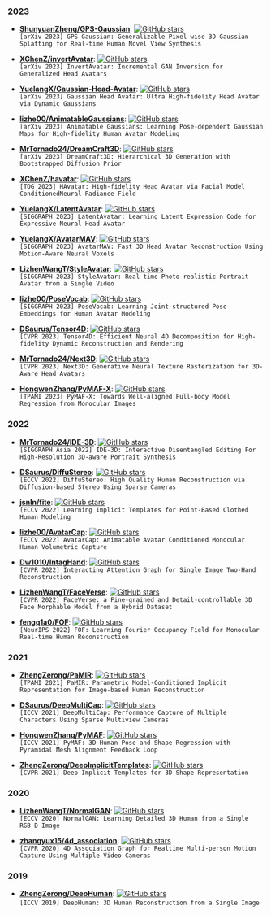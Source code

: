 
### 2023

+ **[ShunyuanZheng/GPS-Gaussian](https://github.com/ShunyuanZheng/GPS-Gaussian)**: [![GitHub stars](https://img.shields.io/github/stars/ShunyuanZheng/GPS-Gaussian.svg?style=social&label=Star)](https://github.com/ShunyuanZheng/GPS-Gaussian)\
 ``[arXiv 2023] GPS-Gaussian: Generalizable Pixel-wise 3D Gaussian Splatting for Real-time Human Novel View Synthesis``

+ **[XChenZ/invertAvatar](https://github.com/XChenZ/invertAvatar)**: [![GitHub stars](https://img.shields.io/github/stars/XChenZ/invertAvatar.svg?style=social&label=Star)](https://github.com/XChenZ/invertAvatar)\
 ``[arXiv 2023] InvertAvatar: Incremental GAN Inversion for Generalized Head Avatars``

+ **[YuelangX/Gaussian-Head-Avatar](https://github.com/YuelangX/Gaussian-Head-Avatar)**: [![GitHub stars](https://img.shields.io/github/stars/YuelangX/Gaussian-Head-Avatar.svg?style=social&label=Star)](https://github.com/YuelangX/Gaussian-Head-Avatar)\
 ``[arXiv 2023] Gaussian Head Avatar: Ultra High-fidelity Head Avatar via Dynamic Gaussians``

+ **[lizhe00/AnimatableGaussians](https://github.com/lizhe00/AnimatableGaussians)**: [![GitHub stars](https://img.shields.io/github/stars/lizhe00/AnimatableGaussians.svg?style=social&label=Star)](https://github.com/lizhe00/AnimatableGaussians)\
 ``[arXiv 2023] Animatable Gaussians: Learning Pose-dependent Gaussian Maps for High-fidelity Human Avatar Modeling``

+ **[MrTornado24/DreamCraft3D](https://github.com/deepseek-ai/DreamCraft3D)**: [![GitHub stars](https://img.shields.io/github/stars/deepseek-ai/DreamCraft3D.svg?style=social&label=Star)](https://github.com/deepseek-ai/DreamCraft3D)\
 ``[arXiv 2023] DreamCraft3D: Hierarchical 3D Generation with Bootstrapped Diffusion Prior``

+ **[XChenZ/havatar](https://github.com/XChenZ/havatar)**: [![GitHub stars](https://img.shields.io/github/stars/XChenZ/havatar.svg?style=social&label=Star)](https://github.com/XChenZ/havatar)\
 ``[TOG 2023] HAvatar: High-fidelity Head Avatar via Facial Model ConditionedNeural Radiance Field``

+ **[YuelangX/LatentAvatar](https://github.com/YuelangX/LatentAvatar)**: [![GitHub stars](https://img.shields.io/github/stars/YuelangX/LatentAvatar.svg?style=social&label=Star)](https://github.com/XChenZ/invertAvatar)\
 ``[SIGGRAPH 2023] LatentAvatar: Learning Latent Expression Code for Expressive Neural Head Avatar``

+ **[YuelangX/AvatarMAV](https://github.com/YuelangX/AvatarMAV)**: [![GitHub stars](https://img.shields.io/github/stars/YuelangX/AvatarMAV.svg?style=social&label=Star)](https://github.com/YuelangX/AvatarMAV)\
 ``[SIGGRAPH 2023] AvatarMAV: Fast 3D Head Avatar Reconstruction Using Motion-Aware Neural Voxels``

+ **[LizhenWangT/StyleAvatar](https://github.com/LizhenWangT/StyleAvatar)**: [![GitHub stars](https://img.shields.io/github/stars/LizhenWangT/StyleAvatar.svg?style=social&label=Star)](https://github.com/LizhenWangT/StyleAvatar)\
 ``[SIGGRAPH 2023] StyleAvatar: Real-time Photo-realistic Portrait Avatar from a Single Video``

+ **[lizhe00/PoseVocab](https://github.com/lizhe00/PoseVocab)**: [![GitHub stars](https://img.shields.io/github/stars/lizhe00/PoseVocab.svg?style=social&label=Star)](https://github.com/lizhe00/PoseVocab)\
 ``[SIGGRAPH 2023] PoseVocab: Learning Joint-structured Pose Embeddings for Human Avatar Modeling``

+ **[DSaurus/Tensor4D](https://github.com/DSaurus/Tensor4D)**: [![GitHub stars](https://img.shields.io/github/stars/DSaurus/Tensor4D.svg?style=social&label=Star)](https://github.com/DSaurus/Tensor4D)\
 ``[CVPR 2023] Tensor4D: Efficient Neural 4D Decomposition for High-fidelity Dynamic Reconstruction and Rendering``

+ **[MrTornado24/Next3D](https://github.com/MrTornado24/Next3D)**: [![GitHub stars](https://img.shields.io/github/stars/MrTornado24/Next3D.svg?style=social&label=Star)](https://github.com/MrTornado24/Next3D)\
 ``[CVPR 2023] Next3D: Generative Neural Texture Rasterization for 3D-Aware Head Avatars``

+ **[HongwenZhang/PyMAF-X](https://github.com/HongwenZhang/PyMAF-X)**: [![GitHub stars](https://img.shields.io/github/stars/HongwenZhang/PyMAF-X.svg?style=social&label=Star)](https://github.com/HongwenZhang/PyMAF-X)\
 ``[TPAMI 2023] PyMAF-X: Towards Well-aligned Full-body Model Regression from Monocular Images``

### 2022

+ **[MrTornado24/IDE-3D](https://github.com/MrTornado24/IDE-3D)**: [![GitHub stars](https://img.shields.io/github/stars/MrTornado24/IDE-3D.svg?style=social&label=Star)](https://github.com/MrTornado24/IDE-3D)\
 ``[SIGGRAPH Asia 2022] IDE-3D: Interactive Disentangled Editing For High-Resolution 3D-aware Portrait Synthesis``

+ **[DSaurus/DiffuStereo](https://github.com/DSaurus/DiffuStereo)**: [![GitHub stars](https://img.shields.io/github/stars/DSaurus/DiffuStereo.svg?style=social&label=Star)](https://github.com/DSaurus/DiffuStereo)\
 ``[ECCV 2022] DiffuStereo: High Quality Human Reconstruction via Diffusion-based Stereo Using Sparse Cameras``

+ **[jsnln/fite](https://github.com/jsnln/fite)**: [![GitHub stars](https://img.shields.io/github/stars/jsnln/fite.svg?style=social&label=Star)](https://github.com/jsnln/fite)\
 ``[ECCV 2022] Learning Implicit Templates for Point-Based Clothed Human Modeling``

+ **[lizhe00/AvatarCap](https://github.com/lizhe00/AvatarCap)**: [![GitHub stars](https://img.shields.io/github/stars/lizhe00/AvatarCap.svg?style=social&label=Star)](https://github.com/lizhe00/AvatarCap)\
 ``[ECCV 2022] AvatarCap: Animatable Avatar Conditioned Monocular Human Volumetric Capture``

+ **[Dw1010/IntagHand](https://github.com/Dw1010/IntagHand)**: [![GitHub stars](https://img.shields.io/github/stars/Dw1010/IntagHand.svg?style=social&label=Star)](https://github.com/Dw1010/IntagHand)\
 ``[CVPR 2022] Interacting Attention Graph for Single Image Two-Hand Reconstruction``

+ **[LizhenWangT/FaceVerse](https://github.com/LizhenWangT/FaceVerse)**: [![GitHub stars](https://img.shields.io/github/stars/LizhenWangT/FaceVerse.svg?style=social&label=Star)](https://github.com/LizhenWangT/FaceVerse)\
 ``[CVPR 2022] FaceVerse: a Fine-grained and Detail-controllable 3D Face Morphable Model from a Hybrid Dataset``

+ **[fengq1a0/FOF](https://github.com/fengq1a0/FOF)**: [![GitHub stars](https://img.shields.io/github/stars/fengq1a0/FOF.svg?style=social&label=Star)](https://github.com/fengq1a0/FOF)\
 ``[NeurIPS 2022] FOF: Learning Fourier Occupancy Field for Monocular Real-time Human Reconstruction``


### 2021

+ **[ZhengZerong/PaMIR](https://github.com/ZhengZerong/PaMIR)**: [![GitHub stars](https://img.shields.io/github/stars/ZhengZerong/PaMIR.svg?style=social&label=Star)](https://github.com/ZhengZerong/PaMIR)\
 ``[TPAMI 2021] PaMIR: Parametric Model-Conditioned Implicit Representation for Image-based Human Reconstruction``

+ **[DSaurus/DeepMultiCap](https://github.com/DSaurus/DeepMultiCap)**: [![GitHub stars](https://img.shields.io/github/stars/DSaurus/DeepMultiCap.svg?style=social&label=Star)](https://github.com/DSaurus/DeepMultiCap)\
 ``[ICCV 2021] DeepMultiCap: Performance Capture of Multiple Characters Using Sparse Multiview Cameras``

+ **[HongwenZhang/PyMAF](https://github.com/HongwenZhang/PyMAF)**: [![GitHub stars](https://img.shields.io/github/stars/HongwenZhang/PyMAF.svg?style=social&label=Star)](https://github.com/HongwenZhang/PyMAF)\
 ``[ICCV 2021] PyMAF: 3D Human Pose and Shape Regression with Pyramidal Mesh Alignment Feedback Loop``

+ **[ZhengZerong/DeepImplicitTemplates](https://github.com/ZhengZerong/DeepImplicitTemplates)**: [![GitHub stars](https://img.shields.io/github/stars/ZhengZerong/DeepImplicitTemplates.svg?style=social&label=Star)](https://github.com/ZhengZerong/DeepImplicitTemplates)\
 ``[CVPR 2021] Deep Implicit Templates for 3D Shape Representation``

### 2020

+ **[LizhenWangT/NormalGAN](https://github.com/LizhenWangT/NormalGAN)**: [![GitHub stars](https://img.shields.io/github/stars/LizhenWangT/NormalGAN.svg?style=social&label=Star)](https://github.com/LizhenWangT/NormalGAN)\
 ``[ECCV 2020] NormalGAN: Learning Detailed 3D Human from a Single RGB-D Image``

+ **[zhangyux15/4d_association](https://github.com/zhangyux15/4d_association)**: [![GitHub stars](https://img.shields.io/github/stars/zhangyux15/4d_association.svg?style=social&label=Star)](https://github.com/zhangyux15/4d_association)\
 ``[CVPR 2020] 4D Association Graph for Realtime Multi-person Motion Capture Using Multiple Video Cameras``

### 2019

+ **[ZhengZerong/DeepHuman](https://github.com/ZhengZerong/DeepHuman)**: [![GitHub stars](https://img.shields.io/github/stars/ZhengZerong/DeepHuman.svg?style=social&label=Star)](https://github.com/ZhengZerong/DeepHuman)\
 ``[ICCV 2019] DeepHuman: 3D Human Reconstruction from a Single Image``
